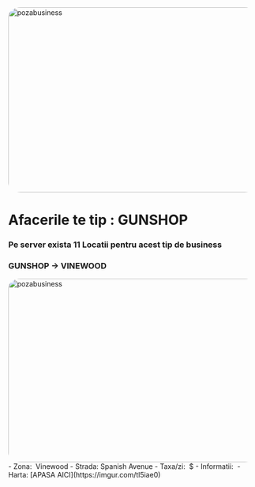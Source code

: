 <img src="https://imgur.com/eBBAkE8.png" alt="pozabusiness" width="666" height="375" style="display: block; margin: 0px auto; border-radius: 1%; border-radius: 5%;" >

# Afacerile te tip : GUNSHOP
### Pe server exista 11 Locatii pentru acest tip de business

### GUNSHOP -> VINEWOOD
<img src="https://imgur.com/G8lMkcT.png" alt="pozabusiness" width="645" height="372" style="display: block; margin: 0px auto; border-radius: 1%; border-radius: 5%;" >
- Zona:  Vinewood
- Strada: Spanish Avenue
- Taxa/zi:  $
- Informatii:  
- Harta: [APASA AICI](https://imgur.com/tl5iae0)

